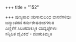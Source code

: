 +++
title = "152"

+++
ಪುಣ್ಯಪಾಪ ಋಣಾನುಬಂಧ ವಾಸನೆಗಳಿವು।  
ಜನ್ಮಾಂತರದ ಕರ್ಮಶೇಷದಂಶಗಳು॥  
ಎಣ್ಣಿಕೆಗೆ ಸಿಲುಕದಾಕಸ್ಮಿಕ ಯದೃಚ್ಛೆಗಳು।  
ಸನ್ನಿಹಿತ ದೈವಿಕದೆ - ಮಂಕುತಿಮ್ಮ॥  
